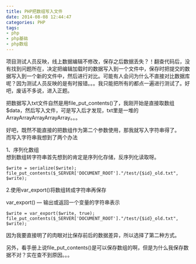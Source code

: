 ```yaml
---
title: PHP把数组写入文件
date: 2014-08-08 12:44:47
categories: PHP
tags: 
- php
- php基础
- php数组
---
```


项目测试人员反映，线上数据编辑不修改，保存之后数据丢失？！翻查代码后，没有找到问题所在，决定把编辑加载时的数据写入到一个文件中，保存时把提交的数据写入到一个新的文件中，然后进行对比。可能有人会问为什么不直接对比数据库呢？因为测试人员反映的是有时报错。。。我只能把所有的都点一遍进行测试了。好吧，废话不多说，进入正题。

把数据写入txt文件自然是用file\_put\_contents()了，我刚开始是直接取数组$data，然后写入文件，可是写入后才发现，txt里是一堆的ArrayArrayArrayArrayArray。。。

好吧，既然不能直接的把数组作为第二个参数使用，那我就写入字符串得了。  
而写入字符串我想到了两个办法

1、序列化数组  
想到数组转字符串首先想到的肯定是序列化存储，反序列化读取呀。

```
$write = serialize($write);
file_put_contents($_SERVER['DOCUMENT_ROOT']."/test/{$id}_old.txt", $write);
```

2.使用var\_export()将数组转成字符串再保存

var\_export() — 输出或返回一个变量的字符串表示

```
$write = var_export($write, true);
file_put_contents($_SERVER['DOCUMENT_ROOT']."/test/{$id}_old.txt", $write);
```

因为我要直接明了的肉眼对比保存前后的数据差异，所以选择了第二种方式。

另外，看手册上说file\_put\_contents()是可以保存数组的啊，但是为什么我保存数据不对？实在查不到原因。。。
